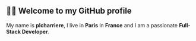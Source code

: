 ## 👨‍💻 Welcome to my GitHub profile

My name is **plcharriere**, I live in **Paris** in **France** and I am a passionate **Full-Stack Developer**.


